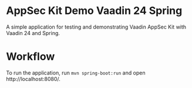 AppSec Kit Demo Vaadin 24 Spring
===============================

A simple application for testing and demonstrating Vaadin AppSec Kit with Vaadin 24 and Spring.

Workflow
========

To run the application, run `mvn spring-boot:run` and open http://localhost:8080/.
